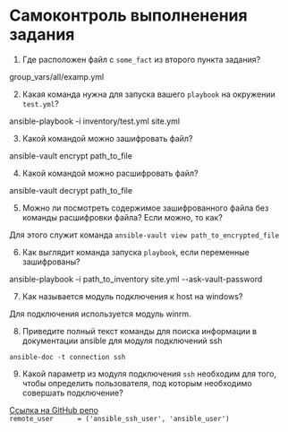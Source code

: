 # Самоконтроль выполненения задания

1. Где расположен файл с `some_fact` из второго пункта задания?

group_vars/all/examp.yml

2. Какая команда нужна для запуска вашего `playbook` на окружении `test.yml`?

ansible-playbook -i inventory/test.yml site.yml

3. Какой командой можно зашифровать файл?

ansible-vault encrypt path_to_file

4. Какой командой можно расшифровать файл?

ansible-vault decrypt path_to_file

5. Можно ли посмотреть содержимое зашифрованного файла без команды расшифровки файла? Если можно, то как?

Для этого служит команда ``ansible-vault view path_to_encrypted_file``

6. Как выглядит команда запуска `playbook`, если переменные зашифрованы?

ansible-playbook -i path_to_inventory site.yml --ask-vault-password

7. Как называется модуль подключения к host на windows?

Для подключения используется модуль winrm.

8. Приведите полный текст команды для поиска информации в документации ansible для модуля подключений ssh

``ansible-doc -t connection ssh``

9. Какой параметр из модуля подключения `ssh` необходим для того, чтобы определить пользователя, под которым необходимо совершать подключение?

[Ссылка на GitHub репо](https://github.com/ansible/ansible/blob/c600ab81ee/lib/ansible/playbook/play_context.py#L46-L55)  
``remote_user      = ('ansible_ssh_user', 'ansible_user')``
